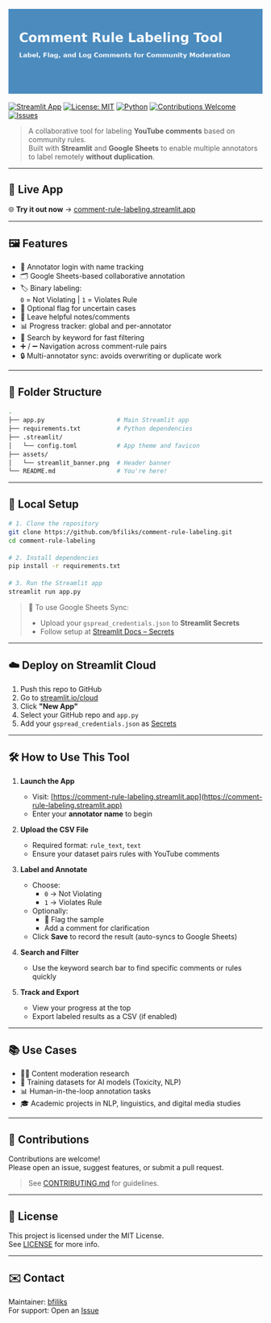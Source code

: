 
![Banner](./assets/streamlit_banner.png)

[![Streamlit App](https://img.shields.io/badge/Live%20Demo-Streamlit-ff4b4b?logo=streamlit&logoColor=white)](https://comment-rule-labeling.streamlit.app/)
[![License: MIT](https://img.shields.io/badge/License-MIT-blue.svg)](LICENSE)
[![Python](https://img.shields.io/badge/Python-3.10%2B-blue?logo=python)](https://www.python.org/)
[![Contributions Welcome](https://img.shields.io/badge/contributions-welcome-brightgreen.svg?style=flat)](CONTRIBUTING.md)
[![Issues](https://img.shields.io/github/issues/bfiliks/comment-rule-labeling)](https://github.com/bfiliks/comment-rule-labeling/issues)

> A collaborative tool for labeling **YouTube comments** based on community rules.  
> Built with **Streamlit** and **Google Sheets** to enable multiple annotators to label remotely **without duplication**.

---

## 🚀 Live App

🌐 **Try it out now** → [comment-rule-labeling.streamlit.app](https://comment-rule-labeling.streamlit.app/)

---

## 🖼️ Features

- 🔐 Annotator login with name tracking
- 🗂️ Google Sheets-based collaborative annotation
- 🏷️ Binary labeling:  
  `0` = Not Violating | `1` = Violates Rule
- 🚩 Optional flag for uncertain cases
- 💬 Leave helpful notes/comments
- 📊 Progress tracker: global and per-annotator
- 🔎 Search by keyword for fast filtering
- ➕ / ➖ Navigation across comment-rule pairs
- 🔒 Multi-annotator sync: avoids overwriting or duplicate work

---

## 📁 Folder Structure

```bash
.
├── app.py                    # Main Streamlit app
├── requirements.txt          # Python dependencies
├── .streamlit/
│   └── config.toml           # App theme and favicon
├── assets/
│   └── streamlit_banner.png  # Header banner
└── README.md                 # You're here!
```

---

## 🧪 Local Setup

```bash
# 1. Clone the repository
git clone https://github.com/bfiliks/comment-rule-labeling.git
cd comment-rule-labeling

# 2. Install dependencies
pip install -r requirements.txt

# 3. Run the Streamlit app
streamlit run app.py
```

> 🔐 To use Google Sheets Sync:
> - Upload your `gspread_credentials.json` to **Streamlit Secrets**
> - Follow setup at [Streamlit Docs – Secrets](https://docs.streamlit.io/streamlit-cloud/get-started/deploy-an-app/connect-to-data-sources/secrets-management)

---

## ☁️ Deploy on Streamlit Cloud

1. Push this repo to GitHub  
2. Go to [streamlit.io/cloud](https://streamlit.io/cloud)  
3. Click **"New App"**  
4. Select your GitHub repo and `app.py`  
5. Add your `gspread_credentials.json` as [Secrets](https://docs.streamlit.io/streamlit-cloud/get-started/deploy-an-app/connect-to-data-sources/secrets-management)

---

## 🛠️ How to Use This Tool

1. **Launch the App**
   - Visit: [https://comment-rule-labeling.streamlit.app](https://comment-rule-labeling.streamlit.app)
   - Enter your **annotator name** to begin

2. **Upload the CSV File**
   - Required format: `rule_text`, `text`
   - Ensure your dataset pairs rules with YouTube comments

3. **Label and Annotate**
   - Choose:
     - `0` → Not Violating
     - `1` → Violates Rule
   - Optionally:
     - 🚩 Flag the sample
     - Add a comment for clarification
   - Click **Save** to record the result (auto-syncs to Google Sheets)

4. **Search and Filter**
   - Use the keyword search bar to find specific comments or rules quickly

5. **Track and Export**
   - View your progress at the top
   - Export labeled results as a CSV (if enabled)

---

## 📚 Use Cases

- 🧑‍⚖️ Content moderation research
- 🤖 Training datasets for AI models (Toxicity, NLP)
- 📊 Human-in-the-loop annotation tasks
- 🎓 Academic projects in NLP, linguistics, and digital media studies

---

## 🙌 Contributions

Contributions are welcome!  
Please open an issue, suggest features, or submit a pull request.

> See [CONTRIBUTING.md](CONTRIBUTING.md) for guidelines.

---

## 📜 License

This project is licensed under the MIT License.  
See [LICENSE](LICENSE) for more info.

---

## ✉️ Contact

Maintainer: [bfiliks](https://github.com/bfiliks)  
For support: Open an [Issue](https://github.com/bfiliks/comment-rule-labeling/issues)
